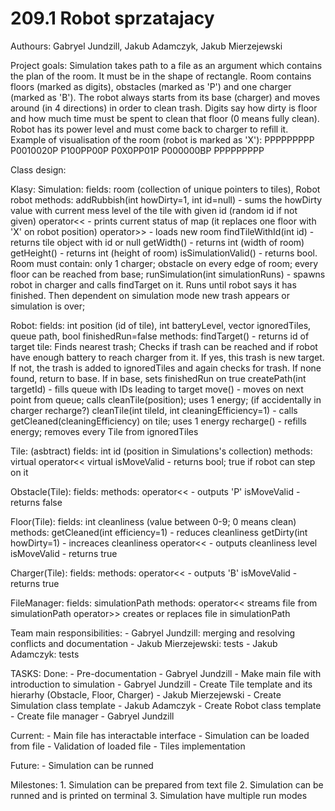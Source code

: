 # 209.1 Robot sprzatajacy
Authours: Gabryel Jundzill, Jakub Adamczyk, Jakub Mierzejewski

Project goals:
Simulation takes path to a file as an argument which contains the plan of the room. It must be in the shape of rectangle.
Room contains floors (marked as digits), obstacles (marked as 'P') and one charger (marked as 'B'). The robot always starts from its base (charger) and moves around (in 4 directions) in order to clean trash.
Digits say how dirty is floor and how much time must be spent to clean that floor (0 means fully clean). Robot has its power level and must come back to charger to refill it.
Example of visualisation of the room (robot is marked as 'X'):
PPPPPPPPP
P0010020P
P100PP00P
P0X0PP01P
P000000BP
PPPPPPPPP

Class design:

Klasy:
Simulation:
	fields: room (collection of unique pointers to tiles), Robot robot
	methods:
		addRubbish(int howDirty=1, int id=null) - sums the howDirty value with current mess level of the tile with given id (random id if not given)
		operator<< - prints current status of map (it replaces one floor with 'X' on robot position)
		operator>> - loads new room
		findTileWithId(int id) - returns tile object with id or null
		getWidth() - returns int (width of room)
		getHeight() - returns int (height of room)
		isSimulationValid() - returns bool. Room must contain: only 1 charger; obstacle on every edge of room; every floor can be reached from base;
		runSimulation(int simulationRuns) - spawns robot in charger and calls findTarget on it. Runs until robot says it has finished. Then dependent on simulation mode new trash appears or simulation is over;

Robot:
	fields: int position (id of tile), int batteryLevel, vector<int> ignoredTiles, queue<int> path, bool finishedRun=false
	methods:
		findTarget() - returns id of target tile: Finds nearest trash; Checks if trash can be reached and if robot have enough battery to reach charger from it. 
						If yes, this trash is new target. If not, the trash is added to ignoredTiles and again checks for trash. If none found, return to base. If in base, sets finishedRun on true
		createPath(int targetId) - fills queue with IDs leading to target
		move() - moves on next point from queue; calls cleanTile(position); uses 1 energy; (if accidentally in charger recharge?)
		cleanTile(int tileId, int cleaningEfficiency=1) - calls getCleaned(cleaningEfficiency) on tile; uses 1 energy
		recharge() - refills energy; removes every Tile from ignoredTiles
		 
Tile: (asbtract)
	fields: int id (position in Simulations's collection)
	methods: 
		virtual operator<< 
		virtual isMoveValid - returns bool; true if robot can step on it

Obstacle(Tile):
	fields:
	methods:
		operator<< - outputs 'P'
		isMoveValid - returns false

Floor(Tile):
	fields: int cleanliness (value between 0-9; 0 means clean)
	methods:
		getCleaned(int efficiency=1) - reduces cleanliness
		getDirty(int howDirty=1) - increaces cleanliness
		operator<< - outputs cleanliness level
		isMoveValid - returns true

Charger(Tile):
	fields:
	methods:
		operator<< - outputs 'B'
		isMoveValid - returns true

FileManager:
	fields: simulationPath
	methods:
		operator<< streams file from simulationPath
		operator>> creates or replaces file in simulationPath


Team main responsibilities:
	- Gabryel Jundzill: merging and resolving conflicts and documentation
	- Jakub Mierzejewski: tests
	- Jakub Adamczyk: tests


TASKS:
Done:
	- Pre-documentation - Gabryel Jundzill
	- Make main file with introduction to simulation - Gabryel Jundzill
	- Create Tile template and its hierarhy (Obstacle, Floor, Charger) - Jakub Mierzejewski
	- Create Simulation class template - Jakub Adamczyk
	- Create Robot class template
	- Create file manager - Gabryel Jundzill

Current:
	- Main file has interactable interface
	- Simulation can be loaded from file
	- Validation of loaded file
	- Tiles implementation
	
Future:
	- Simulation can be runned

Milestones:
	1. Simulation can be prepared from text file
	2. Simulation can be runned and is printed on terminal
	3. Simulation have multiple run modes

